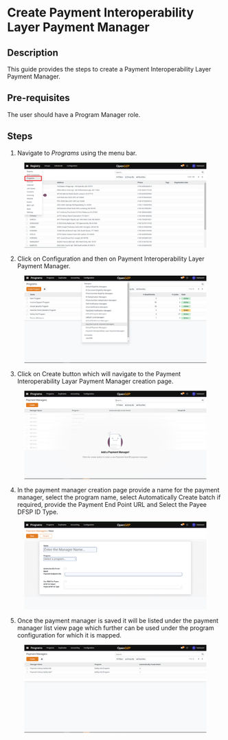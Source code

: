 # Create Payment Interoperability Layer Payment Manager

## Description

This guide provides the steps to create a Payment Interoperability Layer Payment Manager.

## Pre-requisites

The user should have a Program Manager role.

## Steps

1. Navigate to _Programs_ using the menu bar.

<figure><img src="../../../../../../.gitbook/assets/programs.png" alt=""><figcaption></figcaption></figure>

2. Click on Configuration and then on Payment Interoperability Layer Payment Manager.

<figure><img src="../../../../../../.gitbook/assets/configuration (1).png" alt=""><figcaption></figcaption></figure>

3. Click on Create button which will navigate to the Payment Interoperability Layar Payment Manager creation page.

<figure><img src="../../../../../../.gitbook/assets/payment-hub-ee-payment-manager-creation-page.png" alt=""><figcaption></figcaption></figure>

4. In the payment manager creation page provide a name for the payment manager, select the program name, select Automatically Create batch if required, provide the Payment End Point URL and Select the Payee DFSP ID Type.

<figure><img src="../../../../../../.gitbook/assets/payment-interop-creation-page (1) (1).png" alt=""><figcaption></figcaption></figure>

5. Once the payment manager is saved it will be listed under the payment manager list view page which further can be used under the program configuration for which it is mapped.

<figure><img src="../../../../../../.gitbook/assets/payment-interop-listview-page.png" alt=""><figcaption></figcaption></figure>
